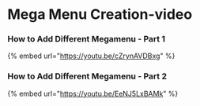 # Mega Menu Creation-video

### How to Add Different Megamenu - Part 1

{% embed url="https://youtu.be/cZrynAVDBxg" %}

### How to Add Different Megamenu - Part 2

{% embed url="https://youtu.be/EeNJ5LxBAMk" %}

